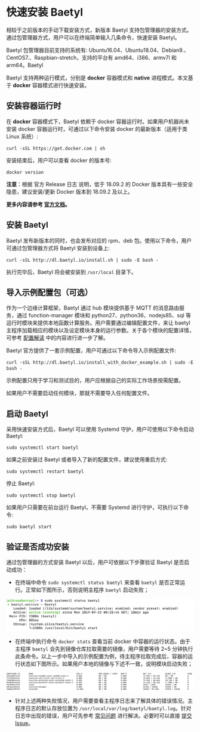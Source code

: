 # 快速安装 Baetyl

相较于之前版本的手动下载安装方式，新版本 Baetyl 支持包管理器的安装方式。通过包管理器方式，用户可以在终端简单输入几条命令，快速安装 Baetyl。

Baetyl 包管理器目前支持的系统有: Ubuntu16.04、Ubuntu18.04、Debian9.、CentOS7.、Raspbian-stretch，支持的平台有 amd64、i386、armv7l 和 arm64。Baetyl  

Baetyl 支持两种运行模式，分别是 **docker** 容器模式和 **native** 进程模式。本文基于 **docker** 容器模式进行快速安装。

## 安装容器运行时

在 **docker** 容器模式下，Baetyl 依赖于 docker 容器运行时。如果用户机器尚未安装 docker 容器运行时，可通过以下命令安装 docker 的最新版本（适用于类 Linux 系统）:

```shell
curl -sSL https://get.docker.com | sh
```

安装结束后，用户可以查看 docker 的版本号:

```shell
docker version
```

**注意**：根据 官方 Release 日志 说明，低于 18.09.2 的 Docker 版本具有一些安全隐患，建议安装/更新 Docker 版本到 18.09.2 及以上。

**更多内容请参考 [官方文档](https://docs.docker.com/install/)。**

## 安装 Baetyl

Baetyl 发布新版本的同时，也会发布对应的 rpm、deb 包。使用以下命令，用户可通过包管理器方式将 Baetyl 安装到设备上:

```shell
curl -sSL http://dl.baetyl.io/install.sh | sudo -E bash -
```

执行完毕后，Baetyl 将会被安装到 `/usr/local` 目录下。

## 导入示例配置包（可选）

作为一个边缘计算框架，Baetyl 通过 hub 模块提供基于 MQTT 的消息路由服务，通过 function-manager 模块和 python27、python36、nodejs85、sql 等运行时模块来提供本地函数计算服务。用户需要通过编辑配置文件，来让 baetyl 主程序加载相应的模块以及设定模块本身的运行参数。关于各个模块的配置详情，可参考 [配置解读](../guides/Config-interpretation.md) 中的内容进行进一步了解。

Baetyl 官方提供了一套示例配置，用户可通过以下命令导入示例配置文件:

```shell
curl -sSL http://dl.baetyl.io/install_with_docker_example.sh | sudo -E bash -
```

示例配置只用于学习和测试目的，用户应根据自己的实际工作场景按需配置。

如果用户不需要启动任何模块，那就不需要导入任何配置文件。

## 启动 Baetyl

采用快速安装方式后，Baetyl 可以使用 Systemd 守护，用户可使用以下命令启动 Baetyl:

```shell
sudo systemctl start baetyl
```

如果之前安装过 Baetyl 或者导入了新的配置文件，建议使用重启方式:

```shell
sudo systemctl restart baetyl
```

停止 Baetyl:

```shell
sudo systemctl stop baetyl
```

如果用户只需要在前台运行 Baetyl，不需要 Systemd 进行守护，可执行以下命令:

```shell
sudo baetyl start
```

## 验证是否成功安装

通过包管理器的方式安装 Baetyl 以后，用户可依据以下步骤验证 Baetyl 是否启动成功：

- 在终端中命令 `sudo systemctl status baetyl` 来查看 `baetyl` 是否正常运行。正常如下图所示，否则说明主程序 `baetyl` 启动失败；

![Baetyl](../images/install/systemctl-status.png)

- 在终端中执行命令 `docker stats` 查看当前 docker 中容器的运行状态。由于主程序 `baetyl` 会先到镜像仓库拉取需要的镜像，用户需要等待 2~5 分钟执行此条命令。以上一步中导入的示例配置为例，待主程序拉取完成后，容器的运行状态如下图所示。如果用户本地的镜像与下述不一致，说明模块启动失败；

![当前运行 docker 容器查询](../images/install/docker-stats.png)

- 针对上述两种失败情况，用户需要查看主程序日志来了解具体的错误情况。主程序日志的默认存放位置为 `/usr/local/var/log/baetyl/baetyl.log`。针对日志中出现的错误，用户可先参考 [常见问题](../FAQ.md) 进行解决。必要时可以直接 [提交 Issue](https://github.com/baetyl/baetyl/issues)。
